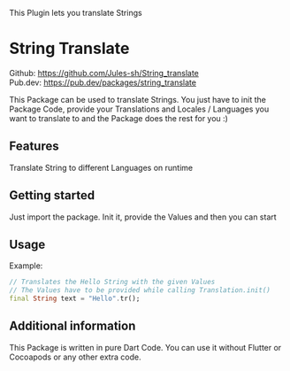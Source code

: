 <!-- 
This README describes the package. If you publish this package to pub.dev,
this README's contents appear on the landing page for your package.

For information about how to write a good package README, see the guide for
[writing package pages](https://dart.dev/guides/libraries/writing-package-pages). 

For general information about developing packages, see the Dart guide for
[creating packages](https://dart.dev/guides/libraries/create-library-packages)
and the Flutter guide for
[developing packages and plugins](https://flutter.dev/developing-packages). 
-->

This Plugin lets you translate Strings

# String Translate

Github: https://github.com/Jules-sh/String_translate \
Pub.dev: https://pub.dev/packages/string_translate

This Package can be used to translate Strings. You just have to 
init the Package Code, provide your Translations and Locales / Languages
you want to translate to and the Package does the rest for you :)

## Features

Translate String to different Languages on runtime

## Getting started

Just import the package.
Init it, provide the Values and then you can start

## Usage

Example:
```dart
// Translates the Hello String with the given Values
// The Values have to be provided while calling Translation.init()
final String text = "Hello".tr();
```

## Additional information

This Package is written in pure Dart Code. You can use it without Flutter or Cocoapods or any other extra code.
